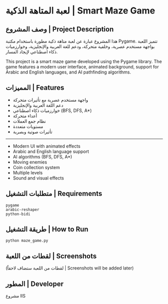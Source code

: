 # لعبة المتاهة الذكية | Smart Maze Game

## وصف المشروع | Project Description

هذا المشروع عبارة عن لعبة متاهة ذكية مطورة باستخدام مكتبة Pygame. تتميز اللعبة بواجهة مستخدم عصرية، وخلفية متحركة، ودعم للغة العربية والإنجليزية، وخوارزميات ذكاء اصطناعي لإيجاد المسار.

This project is a smart maze game developed using the Pygame library. The game features a modern user interface, animated background, support for Arabic and English languages, and AI pathfinding algorithms.

## المميزات | Features

- واجهة مستخدم عصرية مع تأثيرات متحركة
- دعم اللغة العربية والإنجليزية
- خوارزميات ذكاء اصطناعي (BFS, DFS, A*)
- أعداء متحركة
- نظام جمع العملات
- مستويات متعددة
- تأثيرات صوتية وبصرية

---

- Modern UI with animated effects
- Arabic and English language support
- AI algorithms (BFS, DFS, A*)
- Moving enemies
- Coin collection system
- Multiple levels
- Sound and visual effects

## متطلبات التشغيل | Requirements

```
pygame
arabic-reshaper
python-bidi
```

## طريقة التشغيل | How to Run

```
python maze_game.py
```

## لقطات من اللعبة | Screenshots

(لقطات من اللعبة ستضاف لاحقاً | Screenshots will be added later)

## المطور | Developer

مشروع IIS 